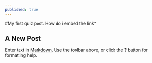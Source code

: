 ```yaml
---
published: true
---
```

#My first quiz post. How do i embed the link?


## A New Post

Enter text in [Markdown](http://daringfireball.net/projects/markdown/). Use the toolbar above, or click the **?** button for formatting help.
